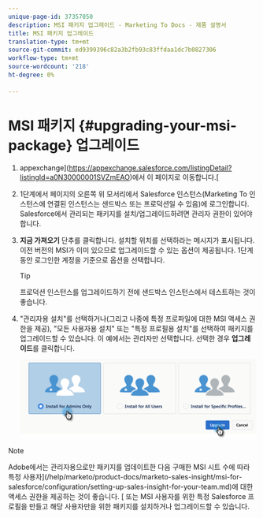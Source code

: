 ```yaml
---
unique-page-id: 37357050
description: MSI 패키지 업그레이드 - Marketing To Docs - 제품 설명서
title: MSI 패키지 업그레이드
translation-type: tm+mt
source-git-commit: ed9399396c82a3b2fb93c83ffdaa1dc7b0827306
workflow-type: tm+mt
source-wordcount: '218'
ht-degree: 0%

---
```



# MSI 패키지 {#upgrading-your-msi-package} 업그레이드

1. appexchange](https://appexchange.salesforce.com/listingDetail?listingId=a0N30000001SVZmEAO)에서 이 페이지로 이동합니다.[

1. 1단계에서 페이지의 오른쪽 위 모서리에서 Salesforce 인스턴스(Marketing To 인스턴스에 연결된 인스턴스는 샌드박스 또는 프로덕션일 수 있음)에 로그인합니다. Salesforce에서 관리되는 패키지를 설치/업그레이드하려면 관리자 권한이 있어야 합니다.

1. **지금 가져오기** 단추를 클릭합니다. 설치할 위치를 선택하라는 메시지가 표시됩니다. 이전 버전의 MSI가 이미 있으므로 업그레이드할 수 있는 옵션이 제공됩니다. 1단계 동안 로그인한 계정을 기준으로 옵션을 선택합니다.

   >[!TIP]
   >
   >프로덕션 인스턴스를 업그레이드하기 전에 샌드박스 인스턴스에서 테스트하는 것이 좋습니다.

1. &quot;관리자용 설치&quot;를 선택하거나(그리고 나중에 특정 프로파일에 대한 MSI 액세스 권한을 제공), &quot;모든 사용자용 설치&quot; 또는 &quot;특정 프로필용 설치&quot;를 선택하여 패키지를 업그레이드할 수 있습니다. 이 예에서는 관리자만 선택합니다. 선택한 경우 **업그레이드**&#x200B;를 클릭합니다.

   ![](assets/four.png)

>[!NOTE]
>
>Adobe에서는 관리자용으로만 패키지를 업데이트한 다음 구매한 MSI 시트 수에 따라 특정 사용자](/help/marketo/product-docs/marketo-sales-insight/msi-for-salesforce/configuration/setting-up-sales-insight-for-your-team.md)에 대한 액세스 권한을 제공하는 것이 좋습니다. [ 또는 MSI 사용자를 위한 특정 Salesforce 프로필을 만들고 해당 사용자만을 위한 패키지를 설치하거나 업그레이드할 수 있습니다.
